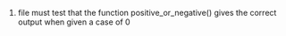 1.  file must test that the function positive_or_negative() gives the correct output when given a case of 0
